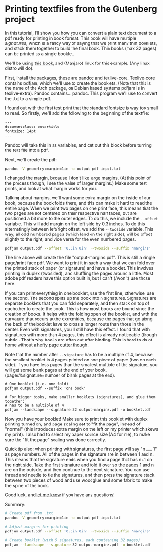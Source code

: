 # Printing textfiles from the Gutenberg project
In this tutorial, I'll show you how you can convert a plain text document to a pdf ready for printing in book format.
This book will have multiple _signatures_, which is a fancy way of saying that we print many thin booklets, and stack
them together to build the final book. Thin books (max 32 pages) can be printed as a single booklet.

We'll be using [this book](https://www.gutenberg.org/files/1717/1717-0.txt), and (Manjaro) linux for this example. (Any 
linux distro will do).

First, install the packages, these are pandoc and texlive-core. Texlive-core contains pdfjam, which we'll use to create
the booklets. (Note that this is the name of the Arch package, on Debian based systems pdfjam is in texlive-extra).
Pandoc contains... pandoc. This program we'll use to convert the .txt to a simple pdf. 

I found out with the first test print that the standard fontsize is way too small to read. So firstly, we'll add the following 
to the beginning of the textfile:

```bash
---
documentclass: extarticle
fontsize: 14pt
---
```

Pandoc will take this in as variables, and cut out this block before turning the text file into a pdf.

Next, we'll create the pdf:

```bash
pandoc -V geometry:margin=1in -o output.pdf input.txt 
```

I changed the margin, because I don't like large margins. (At this point of the process though, I see the value of larger margins.)
Make some test prints, and look at what margin works for you.

Talking about margins, we'll want some extra margin on the inside of our book, because the book folds there, and this can
make it hard to read the entire page. When we print two pages on one print face, this
means that the two pages are not centered on their respective half faces, but are positioned a bit more to the outer edges.
To do this, we include the `--offset` variable. This will add margin on the left side by 0.3 inches. To do this alternatingly 
between left/right offset, we add the `--twoside` variable. This way, all odd numbered pages (which land on the right side), will
be offset slightly to the right, and vice versa for the even numbered pages.

```bash
pdfjam output.pdf --offset '0.3in 0in' --twoside --suffix 'margins'
```

The line above will create the file "output-margins.pdf". This is still a single page/print face pdf. We want to print it in 
such a way that we can fold over the printed stack of paper (or signature) and have a booklet. This involves printing in duplex (twosided), and 
shuffling the pages around a little. Most adobe pdf readers have this option built in, but I can't (/won't) use those here.

If you can print everything in one booklet, use the first line, otherwise, use the second. The second splits up the book into `n` 
signatures. Signatures are separate booklets that you can fold separately, and then stack on top of eachother to create the book.
This is how most books are bound since the creation of books. It helps with the folding open of the booklet, and with the curvature
that occurs at the extremities, because the pages that go along the back of the booklet have to cross a longer route than those 
in the center. Even with signatures, you'll still have this effect. I found that with signatures with more than 4 pages, this 
effect is already noticeable (though subtle). That's why books are often cut after binding. This is hard to do at home without 
[a hefty page cutter though](http://www.dwrolvink.com/md/img/papercutter.jpg). 

Note that the number after `--signature` has to be
a multiple of 4, because the smallest booklet is 4 pages printed on one piece of paper (two on each side). If you have less pages 
than the smallest multiple of the signature, you will get some blank pages at the end of your book. (pages%signature=number of 
blank pages at the end).

```
# One booklet (i.e. one fold)
pdfjam output.pdf --suffix 'one book'

# For bigger books, make smaller booklets (signatures), and glue them together:
# has to be a multiple of 4
pdfjam --landscape --signature 32 output-margins.pdf -o booklet.pdf
```

Now you have your booklet! Make sure to print this booklet with duplex printing turned on, and page scaling set to "fit the page",
instead of "normal" (this introduces extra margin on the left on my printer which skews my print). I also had to select my paper
source size (A4 for me), to make sure the "fit the page" scaling was done correctly.

Quick tip also: when printing with signatures, the first page will say "n ___ 1" as page numbers. All of the pages in the signature are in between 1 and n. This means that the signature
ends when you find a page that has n+1 on the right side. Take the first signature and fold it over so the pages 1 and n are on the outside, and then continue to the next signature. You can use thread and needle to tie the signatures, and then press the 
signature stack between two pieces of wood and use woodglue and some fabric to make the spine of the book.

Good luck, and [let me know](http://www.dwrolvink.com/?view=contact) if you have any questions!

Summary:
```bash
# Create pdf from .txt
pandoc -V geometry:margin=1in -o output.pdf input.txt 

# Adjust margins for printing
pdfjam output.pdf --offset '0.3in 0in' --twoside --suffix 'margins'

# Create booklet (with 5 signatures, each containing 32 pages)
pdfjam --landscape --signature 32 output-margins.pdf -o booklet.pdf
```
